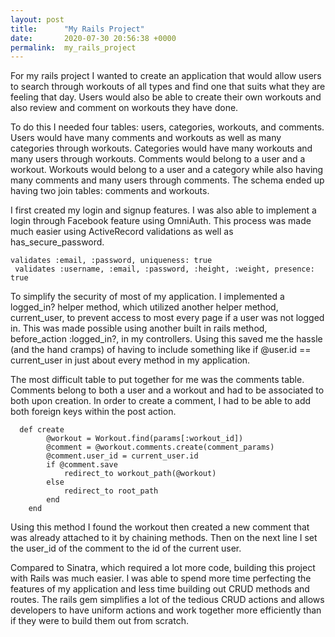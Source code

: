 ```yaml
---
layout: post
title:      "My Rails Project"
date:       2020-07-30 20:56:38 +0000
permalink:  my_rails_project
---
```



For my rails project I wanted to create an application that would allow users to search through workouts of all types and find one that suits what they are feeling that day. Users would also be able to create their own workouts and also review and comment on workouts they have done. 


To do this I needed four tables: users, categories, workouts, and comments. Users would have many comments and workouts as well as many categories through workouts. Categories would have many workouts and many users through workouts. Comments would belong to a user and a workout. Workouts would belong to a user and a category while also having many comments and many users through comments. The schema ended up having two join tables: comments and workouts. 

I first created my login and signup features. I was also able to implement a login through Facebook feature using OmniAuth. This process was made much easier using ActiveRecord validations as well as has_secure_password. 

```
validates :email, :password, uniqueness: true 
 validates :username, :email, :password, :height, :weight, presence: true 
```

To simplify the security of most of my application. I implemented a logged_in? helper method, which utilized another helper method, current_user, to prevent access to most every page if a user was not logged in. This was made possible using another built in rails method, before_action :logged_in?, in my controllers. Using this saved me the hassle (and the hand cramps) of having to include something like if @user.id == current_user in just about every method in my application. 

The most difficult table to put together for me was the comments table. Comments belong to both a user and a workout and had to be associated to both upon creation. In order to create a comment, I had to be able to add both foreign keys within the post action. 

```
  def create
        @workout = Workout.find(params[:workout_id])
        @comment = @workout.comments.create(comment_params)
        @comment.user_id = current_user.id       
        if @comment.save
            redirect_to workout_path(@workout)
        else 
            redirect_to root_path
        end
    end
```

Using this method I found the workout then created a new comment that was already attached to it by chaining methods. Then on the next line I set the user_id of the comment to the id of the current user. 

Compared to Sinatra, which required a lot more code, building this project with Rails was much easier. I was able to spend more time perfecting the features of my application and less time building out CRUD methods and routes. The rails gem simplifies a lot of the tedious CRUD actions and allows developers to have uniform actions and work together more efficiently than if they were to build them out from scratch. 


